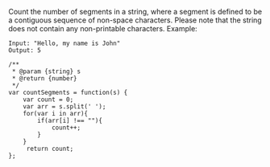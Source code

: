 Count the number of segments in a string, where a segment is defined to be a contiguous sequence of non-space characters.
Please note that the string does not contain any non-printable characters.
Example:
```
Input: "Hello, my name is John"
Output: 5
```
```
/**
 * @param {string} s
 * @return {number}
 */
var countSegments = function(s) {
    var count = 0;
    var arr = s.split(' ');
    for(var i in arr){
        if(arr[i] !== ""){
            count++;
        }
    }
     return count;
};
```